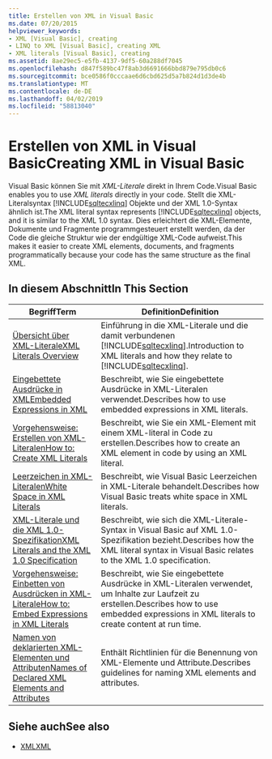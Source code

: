 ```yaml
---
title: Erstellen von XML in Visual Basic
ms.date: 07/20/2015
helpviewer_keywords:
- XML [Visual Basic], creating
- LINQ to XML [Visual Basic], creating XML
- XML literals [Visual Basic], creating
ms.assetid: 8ae29ec5-e5fb-4137-9df5-60a288df7045
ms.openlocfilehash: d847f589bc47f8ab3d6691666bbd879e795db0c6
ms.sourcegitcommit: bce0586f0cccaae6d6cbd625d5a7b824d1d3de4b
ms.translationtype: MT
ms.contentlocale: de-DE
ms.lasthandoff: 04/02/2019
ms.locfileid: "58813040"
---
```

# <a name="creating-xml-in-visual-basic"></a><span data-ttu-id="35e3b-102">Erstellen von XML in Visual Basic</span><span class="sxs-lookup"><span data-stu-id="35e3b-102">Creating XML in Visual Basic</span></span>
<span data-ttu-id="35e3b-103">Visual Basic können Sie mit *XML-Literale* direkt in Ihrem Code.</span><span class="sxs-lookup"><span data-stu-id="35e3b-103">Visual Basic enables you to use *XML literals* directly in your code.</span></span> <span data-ttu-id="35e3b-104">Stellt die XML-Literalsyntax [!INCLUDE[sqltecxlinq](~/includes/sqltecxlinq-md.md)] Objekte und der XML 1.0-Syntax ähnlich ist.</span><span class="sxs-lookup"><span data-stu-id="35e3b-104">The XML literal syntax represents [!INCLUDE[sqltecxlinq](~/includes/sqltecxlinq-md.md)] objects, and it is similar to the XML 1.0 syntax.</span></span> <span data-ttu-id="35e3b-105">Dies erleichtert die XML-Elemente, Dokumente und Fragmente programmgesteuert erstellt werden, da der Code die gleiche Struktur wie der endgültige XML-Code aufweist.</span><span class="sxs-lookup"><span data-stu-id="35e3b-105">This makes it easier to create XML elements, documents, and fragments programmatically because your code has the same structure as the final XML.</span></span>  
  
## <a name="in-this-section"></a><span data-ttu-id="35e3b-106">In diesem Abschnitt</span><span class="sxs-lookup"><span data-stu-id="35e3b-106">In This Section</span></span>  
  
|<span data-ttu-id="35e3b-107">Begriff</span><span class="sxs-lookup"><span data-stu-id="35e3b-107">Term</span></span>|<span data-ttu-id="35e3b-108">Definition</span><span class="sxs-lookup"><span data-stu-id="35e3b-108">Definition</span></span>|  
|---|---|  
|[<span data-ttu-id="35e3b-109">Übersicht über XML-Literale</span><span class="sxs-lookup"><span data-stu-id="35e3b-109">XML Literals Overview</span></span>](../../../../visual-basic/programming-guide/language-features/xml/xml-literals-overview.md)|<span data-ttu-id="35e3b-110">Einführung in die XML-Literale und die damit verbundenen [!INCLUDE[sqltecxlinq](~/includes/sqltecxlinq-md.md)].</span><span class="sxs-lookup"><span data-stu-id="35e3b-110">Introduction to XML literals and how they relate to [!INCLUDE[sqltecxlinq](~/includes/sqltecxlinq-md.md)].</span></span>|  
|[<span data-ttu-id="35e3b-111">Eingebettete Ausdrücke in XML</span><span class="sxs-lookup"><span data-stu-id="35e3b-111">Embedded Expressions in XML</span></span>](../../../../visual-basic/programming-guide/language-features/xml/embedded-expressions-in-xml.md)|<span data-ttu-id="35e3b-112">Beschreibt, wie Sie eingebettete Ausdrücke in XML-Literalen verwendet.</span><span class="sxs-lookup"><span data-stu-id="35e3b-112">Describes how to use embedded expressions in XML literals.</span></span>|  
|[<span data-ttu-id="35e3b-113">Vorgehensweise: Erstellen von XML-Literalen</span><span class="sxs-lookup"><span data-stu-id="35e3b-113">How to: Create XML Literals</span></span>](../../../../visual-basic/programming-guide/language-features/xml/how-to-create-xml-literals.md)|<span data-ttu-id="35e3b-114">Beschreibt, wie Sie ein XML-Element mit einem XML-literal in Code zu erstellen.</span><span class="sxs-lookup"><span data-stu-id="35e3b-114">Describes how to create an XML element in code by using an XML literal.</span></span>|  
|[<span data-ttu-id="35e3b-115">Leerzeichen in XML-Literalen</span><span class="sxs-lookup"><span data-stu-id="35e3b-115">White Space in XML Literals</span></span>](../../../../visual-basic/programming-guide/language-features/xml/white-space-in-xml-literals.md)|<span data-ttu-id="35e3b-116">Beschreibt, wie Visual Basic Leerzeichen in XML-Literale behandelt.</span><span class="sxs-lookup"><span data-stu-id="35e3b-116">Describes how Visual Basic treats white space in XML literals.</span></span>|  
|[<span data-ttu-id="35e3b-117">XML-Literale und die XML 1.0-Spezifikation</span><span class="sxs-lookup"><span data-stu-id="35e3b-117">XML Literals and the XML 1.0 Specification</span></span>](../../../../visual-basic/programming-guide/language-features/xml/xml-literals-and-the-xml-1-0-specification.md)|<span data-ttu-id="35e3b-118">Beschreibt, wie sich die XML-Literale-Syntax in Visual Basic auf XML 1.0-Spezifikation bezieht.</span><span class="sxs-lookup"><span data-stu-id="35e3b-118">Describes how the XML literal syntax in Visual Basic relates to the XML 1.0 specification.</span></span>|  
|[<span data-ttu-id="35e3b-119">Vorgehensweise: Einbetten von Ausdrücken in XML-Literale</span><span class="sxs-lookup"><span data-stu-id="35e3b-119">How to: Embed Expressions in XML Literals</span></span>](../../../../visual-basic/programming-guide/language-features/xml/how-to-embed-expressions-in-xml-literals.md)|<span data-ttu-id="35e3b-120">Beschreibt, wie Sie eingebettete Ausdrücke in XML-Literalen verwendet, um Inhalte zur Laufzeit zu erstellen.</span><span class="sxs-lookup"><span data-stu-id="35e3b-120">Describes how to use embedded expressions in XML literals to create content at run time.</span></span>|  
|[<span data-ttu-id="35e3b-121">Namen von deklarierten XML-Elementen und Attributen</span><span class="sxs-lookup"><span data-stu-id="35e3b-121">Names of Declared XML Elements and Attributes</span></span>](../../../../visual-basic/programming-guide/language-features/xml/names-of-declared-xml-elements-and-attributes.md)|<span data-ttu-id="35e3b-122">Enthält Richtlinien für die Benennung von XML-Elemente und Attribute.</span><span class="sxs-lookup"><span data-stu-id="35e3b-122">Describes guidelines for naming XML elements and attributes.</span></span>|  
  
## <a name="see-also"></a><span data-ttu-id="35e3b-123">Siehe auch</span><span class="sxs-lookup"><span data-stu-id="35e3b-123">See also</span></span>

- [<span data-ttu-id="35e3b-124">XML</span><span class="sxs-lookup"><span data-stu-id="35e3b-124">XML</span></span>](../../../../visual-basic/programming-guide/language-features/xml/index.md)
